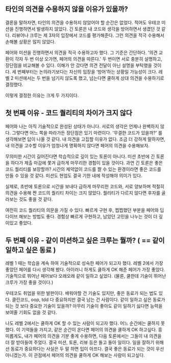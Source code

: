 ## 타인의 의견을 수용하지 않을 이유가 있을까?

결론을 말하자면, 타인의 의견을 수용하지 않았어야 할 순간은 없었다. 적어도 우테코 미션을 진행하면서 발생하지 않았다.
긴 토론은 내 코드와 생각을 방어하면서 생겼던 것 같다. 리뷰어나 크루는 제 3자의 입장에서 코드를 평가해준다.
그런 의견을 적극 수용해서 손해볼 상황은 많지 않았다.

페어와 미션을 진행하면서 의견을 적극 수용하고자 했다. 그 기준은 간단하다.
'의견 교환이 각자 두 번 이상 오가면, 페어의 의견을 따른다.'
두 번이면 서로 충분히 설명하고, 장단점을 비교해볼 수 있다. 이해가 안 갔다면 의견 전달이 아닌 설명을
부탁했을 것이다. 세 번째부터는 논의라기보다는 자신의 입장을 ‘방어’하는 상황일 가능성이 크다.
레벨 2 미션에서는 두 번을 넘기지 않도록 했고, 넘는다면 쿨하게 상대 의견을 수용하기로 결정했다.

이렇게 결정한 이유는 크게 두 가지이다.

## 첫 번째 이유 - 코드 퀄리티의 차이가 크지 않다

페어와 나는 아직 기술적으로 완성된 상태가 아니다. 서로의 생각은 언제나 완벽하지 않다. 그렇다면 어느 쪽을 따라가든 장단점은 있기 마련이다.
'무결한 코드가 있을까?' 를 생각해보면 답이 나올 것 같다.
내 의견을 고집할 이유가 없다. 조금 더 강하게 말하자면, 내 의견을 고수할 이유가 엄청나게 명확하지 않다면
페어의 의견을 수용해보자.

무의미한 시간이 길어진다면 학습적으로 깊이 있는 토론이 아니다. 미션 초반에 긴 토론을 하다가 제출 마감에 쫓겨 급하게 마무리한 경험이 있을 것이다.
과연 긴 토론은 좋은 코드 퀄리티를 보장할까? 시간의 제약없이 코드를 짤 수 있는 환경이라면
좋은 코드를 만들 수 있을 것 같다. 미션도 현업도 결국 기한 내에 작성해야 의미가 있다.

실제로, 초반에 토론으로 시간을 보내다 급하게 마무리한 코드와, 서로 양보하며 적절히 의견을 수용해 짠 코드의 퀄리티 차이는 크지 않았다.
퀄리티가 다르지 않다면 후자를 골라보는 것도 좋을 것 같다. 

여전히 코드 퀄리티의 의문을 가질 수 있다. 빠르게 구현 후, 찝찝했던 부분을 페어와 딥다이브 해보는 방법도 좋다.
경험상 빠르게 구현하고, 남았던 고민을 나누는 것이 더 깊이있고 좋았다.

## 두 번째 이유 - 같이 미션하고 싶은 크루는 뭘까? ( == 같이 일하고 싶은 동료 )

레벨 1 때는 학습을 계속 하여 기술적으로 성숙한 페어가 되고자 했다. 레벨 2에서 가장 좋았던 페어를 다시 생각해
봤다. 아이러니 하게도 쿨하게 OK 해준 페어가 가장 좋았다. 기술적으로 뛰어난 페어보다 오래오래 같이 일하고 싶었다.
(물론, 쿨한데 기술이 뛰어난 크루가 가장 좋을 것이다.)

우테코도 취업을 위한 발판이다. 배워야할 건 기술도 있지만, 좋은 동료가 되는 법도 있다. 클린코드, oop, tdd 다
중요하지만 결국 남는 건 사람이다. 같이 일하고 싶은 동료가 되는 것 보다 중요한 기술이 있을까?
아무리 기술이 좋아도 같이 일하기 싫다면 능력을 보여줄 기회도 없을 것 같다.

나도 레벨 2에서는 쿨하게 OK 할 수 있는 사람이 되고자 했다. 어느 순간에는 쿨하지 못했다. 이 기억들을 가지고, 같은 순간이 온다면 페어의 의견을 쿨하게 OK 하고싶다.
흥미롭게도, 내가 페어의 의견을 기분 좋게 수용하면, 다음 토론에서는 그들이 내 의견을 더 잘 받아들여 주었다.
결국 미션, 토론, 리뷰 등은 돌고 돌아 일이다. 일을 잘하기 위해선 동료가 중요하다는 사실은 두 말 하면 입이 아프다. 결국 좋은 동료가 되는
것이 우선 아니겠는가. 이 관점에서 페어의 의견을 쿨하게 OK 해보는 사람이 되고싶다.

